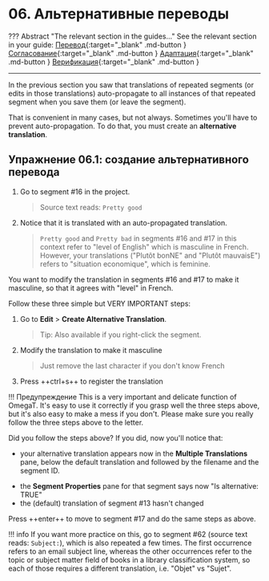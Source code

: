 # 06. Альтернативные переводы

<!-- prettier-ignore -->
??? Abstract "The relevant section in the guides..."
    See the relevant section in your guide:
    [Перевод](../translation/repetitions.md#create-alternative-translation){:target="_blank" .md-button }
    [Согласование](../reconciliation/repetitions.md#create-alternative-translation){:target="_blank" .md-button }
    [Адаптация](../adaptation/repetitions.md#create-alternative-translation){:target="_blank" .md-button }
    [Верификация](../verification/repetitions.md#create-alternative-translation){:target="_blank" .md-button }

---

In the previous section you saw that translations of repeated segments (or edits in those translations) auto-propagate to all instances of that repeated segment when you save them (or leave the segment).

That is convenient in many cases, but not always. Sometimes you'll have to prevent auto-propagation. To do that, you must create an **alternative translation**.

## Упражнение 06.1: создание альтернативного перевода

1. Go to segment #16 in the project.

    > Source text reads: `Pretty good`

2. Notice that it is translated with an auto-propagated translation.

    > `Pretty good` and `Pretty bad` in segments #16 and #17 in this context refer to "level of English" which is masculine in French. However, your translations ("Plutôt bonNE" and "Plutôt mauvaisE") refers to "situation economique", which is feminine.

You want to modify the translation in segments #16 and #17 to make it masculine, so that it agrees with "level" in French.

Follow these three simple but VERY IMPORTANT steps:

1. Go to **Edit** > **Create Alternative Translation**.

    > Tip: Also available if you right-click the segment.

2. Modify the translation to make it masculine

    > Just remove the last character if you don't know French

3. Press ++ctrl+s++ to register the translation

<!-- prettier-ignore -->
!!! Предупреждение
    This is a very important and delicate function of OmegaT. It's easy to use it correctly if you grasp well the three steps above, but it's also easy to make a mess if you don't. Please make sure you really follow the three steps above to the letter.

Did you follow the steps above? If you did, now you'll notice that:

- your alternative translation appears now in the **Multiple Translations** pane, below the default translation and followed by the filename and the segment ID.
<!-- @todo: confirm the |filename will be there -->
- the **Segment Properties** pane for that segment says now "Is alternative: TRUE"
- the (default) translation of segment #13 hasn't changed

Press ++enter++ to move to segment #17 and do the same steps as above.

<!-- prettier-ignore -->
!!! info
    If you want more practice on this, go to segment #62 (source text reads: `Subject:`), which is also repeated a few times. The first occurrence refers to an email subject line, whereas the other occurrences refer to the topic or subject matter field of books in a library classification system, so each of those requires a different translation, i.e. "Objet" vs "Sujet".
